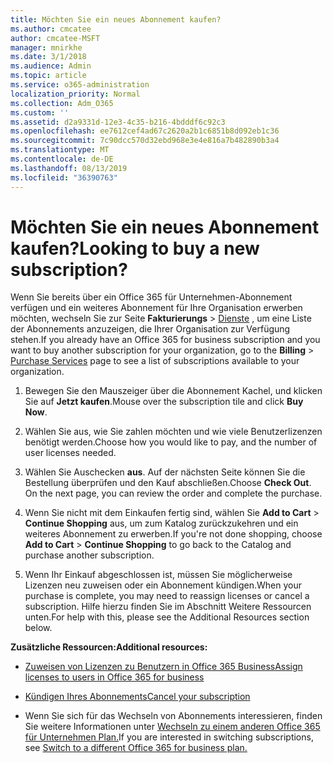 ```yaml
---
title: Möchten Sie ein neues Abonnement kaufen?
ms.author: cmcatee
author: cmcatee-MSFT
manager: mnirkhe
ms.date: 3/1/2018
ms.audience: Admin
ms.topic: article
ms.service: o365-administration
localization_priority: Normal
ms.collection: Adm_O365
ms.custom: ''
ms.assetid: d2a9331d-12e3-4c35-b216-4bdddf6c92c3
ms.openlocfilehash: ee7612cef4ad67c2620a2b1c6851b8d092eb1c36
ms.sourcegitcommit: 7c90dcc570d32ebd968e3e4e816a7b482890b3a4
ms.translationtype: MT
ms.contentlocale: de-DE
ms.lasthandoff: 08/13/2019
ms.locfileid: "36390763"
---
```

# <a name="looking-to-buy-a-new-subscription"></a><span data-ttu-id="a2478-102">Möchten Sie ein neues Abonnement kaufen?</span><span class="sxs-lookup"><span data-stu-id="a2478-102">Looking to buy a new subscription?</span></span>

<span data-ttu-id="a2478-103">Wenn Sie bereits über ein Office 365 für Unternehmen-Abonnement verfügen und ein weiteres Abonnement für Ihre Organisation erwerben möchten, wechseln Sie zur Seite **Fakturierungs** \> [Dienste](https://go.microsoft.com/fwlink/p/?linkid=868433) , um eine Liste der Abonnements anzuzeigen, die Ihrer Organisation zur Verfügung stehen.</span><span class="sxs-lookup"><span data-stu-id="a2478-103">If you already have an Office 365 for business subscription and you want to buy another subscription for your organization, go to the **Billing** \> [Purchase Services](https://go.microsoft.com/fwlink/p/?linkid=868433) page to see a list of subscriptions available to your organization.</span></span>
 
1. <span data-ttu-id="a2478-104">Bewegen Sie den Mauszeiger über die Abonnement Kachel, und klicken Sie auf **Jetzt kaufen**.</span><span class="sxs-lookup"><span data-stu-id="a2478-104">Mouse over the subscription tile and click **Buy Now**.</span></span>

2. <span data-ttu-id="a2478-105">Wählen Sie aus, wie Sie zahlen möchten und wie viele Benutzerlizenzen benötigt werden.</span><span class="sxs-lookup"><span data-stu-id="a2478-105">Choose how you would like to pay, and the number of user licenses needed.</span></span>

3. <span data-ttu-id="a2478-106">Wählen Sie Auschecken **aus**. Auf der nächsten Seite können Sie die Bestellung überprüfen und den Kauf abschließen.</span><span class="sxs-lookup"><span data-stu-id="a2478-106">Choose **Check Out**. On the next page, you can review the order and complete the purchase.</span></span>

4. <span data-ttu-id="a2478-107">Wenn Sie nicht mit dem Einkaufen fertig sind, wählen Sie **Add to Cart** \> **Continue Shopping** aus, um zum Katalog zurückzukehren und ein weiteres Abonnement zu erwerben.</span><span class="sxs-lookup"><span data-stu-id="a2478-107">If you're not done shopping, choose **Add to Cart** \> **Continue Shopping** to go back to the Catalog and purchase another subscription.</span></span> 

5. <span data-ttu-id="a2478-108">Wenn Ihr Einkauf abgeschlossen ist, müssen Sie möglicherweise Lizenzen neu zuweisen oder ein Abonnement kündigen.</span><span class="sxs-lookup"><span data-stu-id="a2478-108">When your purchase is complete, you may need to reassign licenses or cancel a subscription.</span></span> <span data-ttu-id="a2478-109">Hilfe hierzu finden Sie im Abschnitt Weitere Ressourcen unten.</span><span class="sxs-lookup"><span data-stu-id="a2478-109">For help with this, please see the Additional Resources section below.</span></span>

 <span data-ttu-id="a2478-110">**Zusätzliche Ressourcen:**</span><span class="sxs-lookup"><span data-stu-id="a2478-110">**Additional resources:**</span></span>
  
- [<span data-ttu-id="a2478-111">Zuweisen von Lizenzen zu Benutzern in Office 365 Business</span><span class="sxs-lookup"><span data-stu-id="a2478-111">Assign licenses to users in Office 365 for business</span></span>](https://docs.microsoft.com/en-us/office365/admin/subscriptions-and-billing/assign-licenses-to-users)
    
- [<span data-ttu-id="a2478-112">Kündigen Ihres Abonnements</span><span class="sxs-lookup"><span data-stu-id="a2478-112">Cancel your subscription</span></span>](https://docs.microsoft.com/en-us/office365/admin/subscriptions-and-billing/cancel-your-subscription)
    
- <span data-ttu-id="a2478-113">Wenn Sie sich für das Wechseln von Abonnements interessieren, finden Sie weitere Informationen unter [Wechseln zu einem anderen Office 365 für Unternehmen Plan.](https://docs.microsoft.com/en-us/office365/admin/subscriptions-and-billing/switch-to-a-different-plan)</span><span class="sxs-lookup"><span data-stu-id="a2478-113">If you are interested in switching subscriptions, see [Switch to a different Office 365 for business plan.](https://docs.microsoft.com/en-us/office365/admin/subscriptions-and-billing/switch-to-a-different-plan)</span></span>